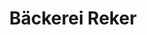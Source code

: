 ---
title: "Bäckerei Reker"
url: /rheda-wiedenbrueck/baeckerei-reker-fontainestrasse/
shop: Bäckerei
---